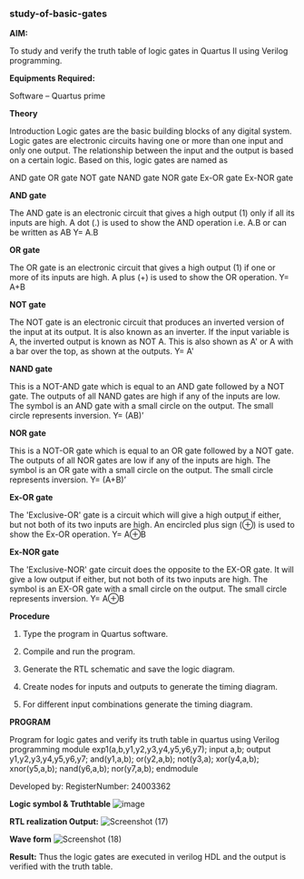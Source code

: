 ### study-of-basic-gates

**AIM:** 

To study and verify the truth table of logic gates in Quartus II using Verilog programming.

**Equipments Required:**

Software – Quartus prime 

**Theory**

Introduction Logic gates are the basic building blocks of any digital system. Logic gates are electronic circuits having one or more than one input and only one output. The relationship between the input and the output is based on a certain logic. Based on this, logic gates are named as

AND gate OR gate NOT gate NAND gate NOR gate Ex-OR gate Ex-NOR gate

**AND gate**

The AND gate is an electronic circuit that gives a high output (1) only if all its inputs are high. A dot (.) is used to show the AND operation i.e. A.B or can be written as AB
Y= A.B

**OR gate** 

The OR gate is an electronic circuit that gives a high output (1) if one or more of its inputs are high. A plus (+) is used to show the OR operation.
Y= A+B

**NOT gate**

The NOT gate is an electronic circuit that produces an inverted version of the input at its output. It is also known as an inverter. If the input variable is A, the inverted output is known as NOT A. This is also shown as A' or A with a bar over the top, as shown at the outputs.
Y= A'

**NAND gate**

This is a NOT-AND gate which is equal to an AND gate followed by a NOT gate. The outputs of all NAND gates are high if any of the inputs are low. The symbol is an AND gate with a small circle on the output. The small circle represents inversion.
Y= (AB)’

**NOR gate**

This is a NOT-OR gate which is equal to an OR gate followed by a NOT gate. The outputs of all NOR gates are low if any of the inputs are high. The symbol is an OR gate with a small circle on the output. The small circle represents inversion.
Y= (A+B)’

**Ex-OR gate**

The 'Exclusive-OR' gate is a circuit which will give a high output if either, but not both of its two inputs are high. An encircled plus sign (⊕) is used to show the Ex-OR operation.
Y= A⊕B

**Ex-NOR gate**

The 'Exclusive-NOR' gate circuit does the opposite to the EX-OR gate. It will give a low output if either, but not both of its two inputs are high. The symbol is an EX-OR gate with a small circle on the output. The small circle represents inversion.
Y= A⊕B

**Procedure** 

1.	Type the program in Quartus software.

2.	Compile and run the program.

3.	Generate the RTL schematic and save the logic diagram.

4.	Create nodes for inputs and outputs to generate the timing diagram.

5.	For different input combinations generate the timing diagram.


**PROGRAM**

 Program for logic gates and verify its truth table in quartus using Verilog programming
 module exp1(a,b,y1,y2,y3,y4,y5,y6,y7);
 input a,b;
 output y1,y2,y3,y4,y5,y6,y7;
 and(y1,a,b);
 or(y2,a,b);
 not(y3,a);
 xor(y4,a,b);
 xnor(y5,a,b);
 nand(y6,a,b);
 nor(y7,a,b);
 endmodule 



 Developed by: RegisterNumber: 24003362
 
**Logic symbol & Truthtable**
![image](https://github.com/user-attachments/assets/3b5dfcc4-aa02-4b15-b504-e8ba905ae224)




**RTL realization Output:** 
![Screenshot (17)](https://github.com/user-attachments/assets/0342b8fc-a2c1-45cb-b8e3-64f2c2a500a6)


**Wave form**
![Screenshot (18)](https://github.com/user-attachments/assets/6b9ce9ea-5fec-4199-8357-3448181ef57c)




**Result:**
 Thus the logic gates are executed in verilog HDL and the output is verified with the truth table.

